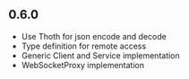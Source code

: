 ## 0.6.0
* Use Thoth for json encode and decode
* Type definition for remote access
* Generic Client and Service implementation
* WebSocketProxy implementation

